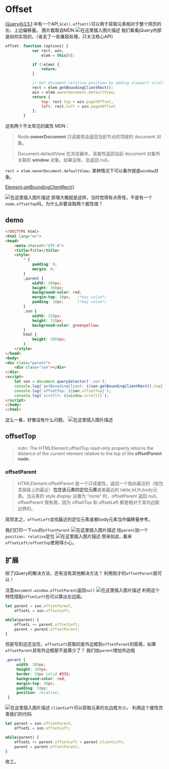 # Offset
jQuery@3.5.1 中有一个API,`$(el).offset()`可以用于获取元素相对于整个网页的左、上边偏移量。
图片截取自MDN
![在这里插入图片描述](https://img-blog.csdnimg.cn/20200817090531330.png?x-oss-process=image/watermark,type_ZmFuZ3poZW5naGVpdGk,shadow_10,text_aHR0cHM6Ly9ibG9nLmNzZG4ubmV0L1pIZ29nb2dvaGE=,size_16,color_FFFFFF,t_70#pic_center)
我们看看jQuery内部是如何实现的。（省去了一些兼容处理，只关注核心API）

```js
offset: function (options) {
            var rect, win,
                elem = this[0];

            if (!elem) {
                return;
            }

            // Get document-relative position by adding viewport scroll to viewport-relative gBCR
            rect = elem.getBoundingClientRect();
            win = elem.ownerDocument.defaultView;
            return {
                top: rect.top + win.pageYOffset,
                left: rect.left + win.pageXOffset
            };
        }
```
这有两个不太常见的属性
MDN：
>Node.**ownerDocument** 只读属性会返回当前节点的顶层的 document 对象。

> Document.defaultView 在浏览器中，该属性返回当前 document 对象所关联的 **window** 对象，如果没有，会返回 null。

`rect = elem.ownerDocument.defaultView;`  某种情况下可以看作就是`window`对象。

[Element.getBoundingClientRect()](https://developer.mozilla.org/zh-CN/docs/Web/API/Element/getBoundingClientRect)

![在这里插入图片描述](https://img-blog.csdnimg.cn/20200817091554346.png?x-oss-process=image/watermark,type_ZmFuZ3poZW5naGVpdGk,shadow_10,text_aHR0cHM6Ly9ibG9nLmNzZG4ubmV0L1pIZ29nb2dvaGE=,size_16,color_FFFFFF,t_70#pic_center)
原理大概就是这样，当时觉得有点奇怪，不是有一个`node.offsetTop`吗，为什么非要读取两个属性值？

## demo
```html
<!DOCTYPE html>
<html lang="en">
<head>
    <meta charset="UTF-8">
    <title>Title</title>
    <style>
        * {
            padding: 0;
            margin: 0;
        }
        .parent {
            width: 300px;
            height: 300px;
            background-color: red;
            margin-top: 30px;	/*key value*/
            padding: 10px;		/*key value*/
        }
        .son {
            width: 150px;
            height: 150px;
            background-color: greenyellow;
        }
        html {
            height: 2000px;
        }
    </style>
</head>
<body>
<div class="parent">
    <div class="son"></div>
</div>
<script>
    let son = document.querySelector('.son');
    console.log(`getBoundingClient: ${son.getBoundingClientRect().top}`);
    console.log(`offsetTop: ${son.offsetTop}`);
    console.log(`scrollY: ${window.scrollY}`);
</script>
</body>
</html>
```
这么一看，好像没有什么问题。
![在这里插入图片描述](https://img-blog.csdnimg.cn/20200817092341602.png#pic_center)

## offsetTop
> mdn:
> The HTMLElement.offsetTop read-only property returns the distance of the current element relative to the top of the **offsetParent node**.

### offsetParent
> HTMLElement.offsetParent 是一个只读属性，返回一个指向最近的（指包含层级上的最近）**包含该元素的定位元素**或者最近的 table,td,th,body元素。当元素的 style.display 设置为 "none" 时，offsetParent 返回 null。offsetParent 很有用，因为 offsetTop 和 offsetLeft 都是相对于其内边距边界的。

简而言之，`offsetLeft`会找最近的定位元素或者body元素当作偏移量参考。

我们打印一下`son`的`offsetParent`
![在这里插入图片描述](https://img-blog.csdnimg.cn/20200817092916766.png#pic_center)
给`parent`加一个`position: relative`定位
![在这里插入图片描述](https://img-blog.csdnimg.cn/20200817093224654.png?x-oss-process=image/watermark,type_ZmFuZ3poZW5naGVpdGk,shadow_10,text_aHR0cHM6Ly9ibG9nLmNzZG4ubmV0L1pIZ29nb2dvaGE=,size_16,color_FFFFFF,t_70#pic_center)
原来如此...看来`offsetLeft/offsetTop`使用得小心。

## 扩展
除了jQuery的解决方法，还有没有其他解决方法？
利用刚才的`offsetParent`就可以！

注意`document.window.offsetParent`返回`null`
![在这里插入图片描述](https://img-blog.csdnimg.cn/20200817093537569.png#pic_center)
利用这个特性搭配`offsetLeft`也可以算出左边距。
```js
let parent = son.offsetParent,
    offsetL = son.offsetLeft;

while(parent) {
    offsetL += parent.offsetLeft;
    parent = parent.offsetParent;
}
```

但是写到这还没完，`offsetLeft`获取的是外边框到`offsetParent`的距离，如果`offsetParent`具有外边框那不是算少了？
我们给`parent`增加外边框
```css
.parent {
     width: 300px;
     height: 300px;
     border: 20px solid #333;
     background-color: red;
     margin-top: 30px;
     padding: 10px;
     position: relative;
 }
```
![在这里插入图片描述](https://img-blog.csdnimg.cn/2020081709485545.png?x-oss-process=image/watermark,type_ZmFuZ3poZW5naGVpdGk,shadow_10,text_aHR0cHM6Ly9ibG9nLmNzZG4ubmV0L1pIZ29nb2dvaGE=,size_16,color_FFFFFF,t_70#pic_center)
`clientLeft`可以获取元素的左边框大小。
利用这个属性完善我们的代码

```js
let parent = son.offsetParent,
    offsetL = son.offsetLeft;

while(parent) {
    offsetL += parent.offsetLeft + parent.clientLeft;
    parent = parent.offsetParent;
}
```

收工。